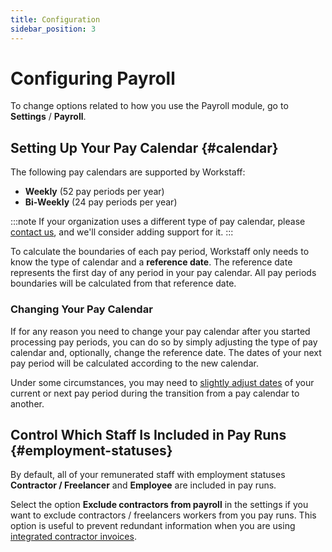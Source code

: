 ```yaml
---
title: Configuration
sidebar_position: 3
---
```


# Configuring Payroll

To change options related to how you use the Payroll module, go to **Settings** / **Payroll**.

## Setting Up Your Pay Calendar {#calendar}

The following pay calendars are supported by Workstaff:

- **Weekly** (52 pay periods per year)
- **Bi-Weekly** (24 pay periods per year)

:::note
If your organization uses a different type of pay calendar, please [contact us](mailto:help@workstaff.app), and we'll consider adding support for it.
:::

To calculate the boundaries of each pay period, Workstaff only needs to know the type of calendar and a **reference date**. 
The reference date represents the first day of any period in your pay calendar. All pay periods boundaries will be calculated from
that reference date.

### Changing Your Pay Calendar

If for any reason you need to change your pay calendar after you started processing pay periods, you can do so by simply adjusting the type of pay calendar and, optionally, change the reference date. The dates of your next pay period will be calculated according to the new calendar. 

Under some circumstances, you may need to [slightly adjust dates](./workflow.md#resize) of your current or next pay period during the transition from a pay calendar to another.

## Control Which Staff Is Included in Pay Runs {#employment-statuses}

By default, all of your remunerated staff with employment statuses **Contractor / Freelancer** and **Employee** are included in pay runs. 

Select the option **Exclude contractors from payroll** in the settings if you want to exclude contractors / freelancers workers from you pay runs. This option is useful to prevent redundant information when you are using [integrated contractor invoices](../invoicing/index.md).
